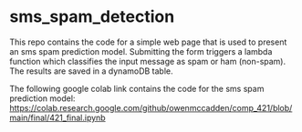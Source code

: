 # sms_spam_detection

This repo contains the code for a simple web page that is used to present an sms spam prediction model. Submitting the form triggers a lambda function which classifies the input message as spam or ham (non-spam). The results are saved in a dynamoDB table.

The following google colab link contains the code for the sms spam prediction model: https://colab.research.google.com/github/owenmccadden/comp_421/blob/main/final/421_final.ipynb

